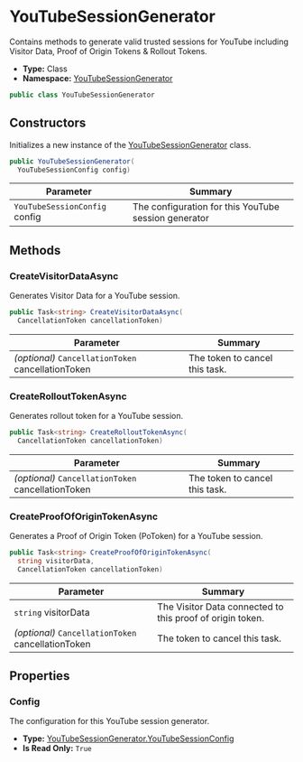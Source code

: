 ﻿# YouTubeSessionGenerator
Contains methods to generate valid trusted sessions for YouTube including Visitor Data, Proof of Origin Tokens &amp; Rollout Tokens.
- **Type:** Class
- **Namespace:** [YouTubeSessionGenerator](/YouTubeSessionGenerator/reference/YouTubeSessionGenerator/)
```cs
public class YouTubeSessionGenerator
```


## Constructors
Initializes a new instance of the [YouTubeSessionGenerator](/YouTubeSessionGenerator/reference/YouTubeSessionGenerator/YouTubeSessionGenerator.html) class.
```cs
public YouTubeSessionGenerator(
  YouTubeSessionConfig config)
```
| Parameter | Summary |
| --------- | ------- |
| `YouTubeSessionConfig` config | The configuration for this YouTube session generator |



## Methods

### CreateVisitorDataAsync
Generates Visitor Data for a YouTube session.
```cs
public Task<string> CreateVisitorDataAsync(
  CancellationToken cancellationToken)
```
| Parameter | Summary |
| --------- | ------- |
| *(optional)* `CancellationToken` cancellationToken | The token to cancel this task. |

### CreateRolloutTokenAsync
Generates rollout token for a YouTube session.
```cs
public Task<string> CreateRolloutTokenAsync(
  CancellationToken cancellationToken)
```
| Parameter | Summary |
| --------- | ------- |
| *(optional)* `CancellationToken` cancellationToken | The token to cancel this task. |

### CreateProofOfOriginTokenAsync
Generates a Proof of Origin Token (PoToken) for a YouTube session.
```cs
public Task<string> CreateProofOfOriginTokenAsync(
  string visitorData, 
  CancellationToken cancellationToken)
```
| Parameter | Summary |
| --------- | ------- |
| `string` visitorData | The Visitor Data connected to this proof of origin token. |
| *(optional)* `CancellationToken` cancellationToken | The token to cancel this task. |



## Properties

### Config
The configuration for this YouTube session generator.
- **Type:** [YouTubeSessionGenerator.YouTubeSessionConfig](/YouTubeSessionGenerator/reference/YouTubeSessionGenerator/YouTubeSessionConfig.html)
- **Is Read Only:** `True`
